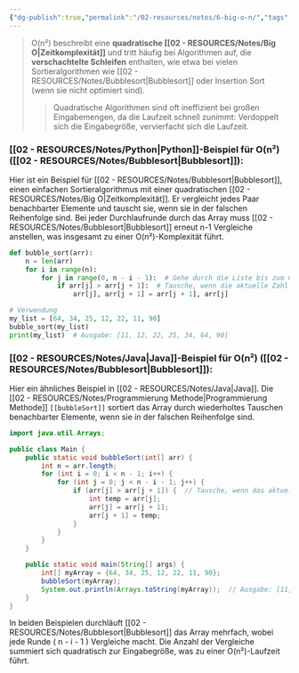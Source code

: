 ```yaml
---
{"dg-publish":true,"permalink":"/02-resources/notes/6-big-o-n/","tags":["code/time-complexity","code/python","code/java"]}
---
```


<style> .container {font-family: sans-serif; text-align: center;} .button-wrapper button {z-index: 1;height: 40px; width: 100px; margin: 10px;padding: 5px;} .excalidraw .App-menu_top .buttonList { display: flex;} .excalidraw-wrapper { height: 800px; margin: 50px; position: relative;} :root[dir="ltr"] .excalidraw .layer-ui__wrapper .zen-mode-transition.App-menu_bottom--transition-left {transform: none;} </style><script src="https://cdn.jsdelivr.net/npm/react@17/umd/react.production.min.js"></script><script src="https://cdn.jsdelivr.net/npm/react-dom@17/umd/react-dom.production.min.js"></script><script type="text/javascript" src="https://cdn.jsdelivr.net/npm/@excalidraw/excalidraw@0/dist/excalidraw.production.min.js"></script><div id="O(n²)_2024-10-31_2053.01.excalidraw.md1"></div><script>(function(){const InitialData={"type":"excalidraw","version":2,"source":"https://github.com/zsviczian/obsidian-excalidraw-plugin/releases/tag/2.5.2","elements":[{"type":"line","version":86,"versionNonce":1451582400,"index":"a0","isDeleted":false,"id":"vSHiz2sf8Nl_92z7qZKHz","fillStyle":"solid","strokeWidth":4,"strokeStyle":"solid","roughness":2,"opacity":100,"angle":0,"x":-496.74055497858546,"y":-451.9179678509385,"strokeColor":"#1e1e1e","backgroundColor":"transparent","width":3,"height":573,"seed":333824064,"groupIds":[],"frameId":null,"roundness":{"type":2},"boundElements":[],"updated":1730404383039,"link":null,"locked":false,"startBinding":null,"endBinding":null,"lastCommittedPoint":null,"startArrowhead":null,"endArrowhead":null,"points":[[0,0],[3,573]]},{"type":"line","version":133,"versionNonce":1872948160,"index":"a1","isDeleted":false,"id":"7ifeX2HmrN0ecORr1EoO9","fillStyle":"solid","strokeWidth":4,"strokeStyle":"solid","roughness":2,"opacity":100,"angle":0,"x":-492.74055497858546,"y":123.08203214906155,"strokeColor":"#1e1e1e","backgroundColor":"transparent","width":722,"height":10,"seed":1237563456,"groupIds":[],"frameId":null,"roundness":{"type":2},"boundElements":[],"updated":1730404383039,"link":null,"locked":false,"startBinding":null,"endBinding":null,"lastCommittedPoint":null,"startArrowhead":null,"endArrowhead":null,"points":[[0,0],[722,-10]]},{"type":"line","version":89,"versionNonce":466580416,"index":"a2","isDeleted":false,"id":"Bf9SQ7g-_i1oJrgHmKYwl","fillStyle":"solid","strokeWidth":4,"strokeStyle":"solid","roughness":2,"opacity":100,"angle":0,"x":-518.7405549785855,"y":-416.9179678509385,"strokeColor":"#1e1e1e","backgroundColor":"transparent","width":19,"height":35,"seed":19050560,"groupIds":[],"frameId":null,"roundness":{"type":2},"boundElements":[],"updated":1730404383039,"link":null,"locked":false,"startBinding":null,"endBinding":null,"lastCommittedPoint":null,"startArrowhead":null,"endArrowhead":null,"points":[[0,0],[19,-35]]},{"type":"line","version":28,"versionNonce":556465088,"index":"a3","isDeleted":false,"id":"ezvOr8VAOYzM20KI8E7Md","fillStyle":"solid","strokeWidth":4,"strokeStyle":"solid","roughness":2,"opacity":100,"angle":0,"x":-496.74055497858546,"y":-450.9179678509385,"strokeColor":"#1e1e1e","backgroundColor":"transparent","width":16,"height":24,"seed":1642244160,"groupIds":[],"frameId":null,"roundness":{"type":2},"boundElements":[],"updated":1730404383039,"link":null,"locked":false,"startBinding":null,"endBinding":null,"lastCommittedPoint":null,"startArrowhead":null,"endArrowhead":null,"points":[[0,0],[16,24]]},{"type":"line","version":8,"versionNonce":30770112,"index":"a4","isDeleted":false,"id":"GcIq8XqKUhnmCH4CKBhf4","fillStyle":"solid","strokeWidth":4,"strokeStyle":"solid","roughness":2,"opacity":100,"angle":0,"x":228.25944502141454,"y":111.08203214906155,"strokeColor":"#1e1e1e","backgroundColor":"transparent","width":25,"height":11,"seed":400793664,"groupIds":[],"frameId":null,"roundness":{"type":2},"boundElements":[],"updated":1730404383039,"link":null,"locked":false,"startBinding":null,"endBinding":null,"lastCommittedPoint":null,"startArrowhead":null,"endArrowhead":null,"points":[[0,0],[-25,-11]]},{"type":"line","version":14,"versionNonce":2079263680,"index":"a5","isDeleted":false,"id":"bmksIX8GRuaW6b8dFsWE8","fillStyle":"solid","strokeWidth":4,"strokeStyle":"solid","roughness":2,"opacity":100,"angle":0,"x":229.25944502141454,"y":113.08203214906155,"strokeColor":"#1e1e1e","backgroundColor":"transparent","width":20,"height":14,"seed":1392875584,"groupIds":[],"frameId":null,"roundness":{"type":2},"boundElements":[],"updated":1730404383039,"link":null,"locked":false,"startBinding":null,"endBinding":null,"lastCommittedPoint":null,"startArrowhead":null,"endArrowhead":null,"points":[[0,0],[-20,14]]},{"type":"text","version":97,"versionNonce":137752640,"index":"a6","isDeleted":false,"id":"s31dIkCJ","fillStyle":"solid","strokeWidth":4,"strokeStyle":"solid","roughness":2,"opacity":100,"angle":0,"x":-201.74055497858546,"y":123.08203214906155,"strokeColor":"#1e1e1e","backgroundColor":"transparent","width":166.18069458007812,"height":37.800000000000004,"seed":1193840704,"groupIds":[],"frameId":null,"roundness":null,"boundElements":[],"updated":1730404383040,"link":null,"locked":false,"fontSize":28,"fontFamily":6,"text":"Input Size (n)","rawText":"Input Size (n)","textAlign":"left","verticalAlign":"top","containerId":null,"originalText":"Input Size (n)","autoResize":true,"lineHeight":1.35},{"type":"text","version":112,"versionNonce":848311232,"index":"a7","isDeleted":false,"id":"QVqbB8HT","fillStyle":"solid","strokeWidth":4,"strokeStyle":"solid","roughness":2,"opacity":100,"angle":4.723593972811037,"x":-565.2462705162005,"y":-264.4181136723078,"strokeColor":"#1e1e1e","backgroundColor":"transparent","width":63.63618469238281,"height":37.800000000000004,"seed":741115968,"groupIds":[],"frameId":null,"roundness":null,"boundElements":[],"updated":1730404383040,"link":null,"locked":false,"fontSize":28,"fontFamily":6,"text":"Time","rawText":"Time","textAlign":"left","verticalAlign":"top","containerId":null,"originalText":"Time","autoResize":true,"lineHeight":1.35},{"type":"arrow","version":269,"versionNonce":1407244352,"index":"aC","isDeleted":false,"id":"fIaqzkm0oBxH7iOlpj82t","fillStyle":"solid","strokeWidth":4,"strokeStyle":"solid","roughness":0,"opacity":100,"angle":0,"x":-490.0474137931034,"y":119.82893318965517,"strokeColor":"#2f9e44","backgroundColor":"transparent","width":436.551724137931,"height":514.4827586206895,"seed":2114936896,"groupIds":[],"frameId":null,"roundness":{"type":2},"boundElements":[],"updated":1730404383040,"link":null,"locked":false,"startBinding":null,"endBinding":null,"lastCommittedPoint":null,"startArrowhead":null,"endArrowhead":"arrow","points":[[0,0],[304.13793103448273,-269.6551724137931],[436.551724137931,-514.4827586206895]]},{"type":"text","version":106,"versionNonce":2036845504,"index":"aD","isDeleted":false,"id":"DAdLNYvE","fillStyle":"solid","strokeWidth":4,"strokeStyle":"solid","roughness":0,"opacity":100,"angle":5.237953054781757,"x":-148.3492541584875,"y":-336.5334267072389,"strokeColor":"#2f9e44","backgroundColor":"transparent","width":78.56085205078125,"height":21.6,"seed":2109298752,"groupIds":[],"frameId":null,"roundness":null,"boundElements":[],"updated":1730404383040,"link":"[[O(n²)\|O(n²)]]","locked":false,"fontSize":16,"fontFamily":6,"text":"📍[[O(n²)\|O(n²)]]","rawText":"[[O(n²)\|O(n²)]]","textAlign":"left","verticalAlign":"top","containerId":null,"originalText":"📍[[O(n²)\|O(n²)]]","autoResize":true,"lineHeight":1.35},{"type":"arrow","version":115,"versionNonce":1769590848,"index":"a8","isDeleted":true,"id":"Hrvxjg_7zv2B-QMKtxGhl","fillStyle":"solid","strokeWidth":4,"strokeStyle":"solid","roughness":0,"opacity":100,"angle":0,"x":-491.3612446337579,"y":116.18548042492364,"strokeColor":"#2f9e44","backgroundColor":"transparent","width":684,"height":13,"seed":1039237184,"groupIds":[],"frameId":null,"roundness":{"type":2},"boundElements":[],"updated":1730404418579,"link":null,"locked":false,"startBinding":null,"endBinding":null,"lastCommittedPoint":null,"startArrowhead":null,"endArrowhead":"arrow","points":[[0,0],[684,-13]]},{"type":"text","version":91,"versionNonce":770196416,"index":"a9","isDeleted":true,"id":"vEXZ3mIc","fillStyle":"solid","strokeWidth":4,"strokeStyle":"solid","roughness":2,"opacity":100,"angle":0,"x":89.98358295244896,"y":77.80617008009608,"strokeColor":"#2f9e44","backgroundColor":"transparent","width":62.496826171875,"height":21.6,"seed":1012365376,"groupIds":[],"frameId":null,"roundness":null,"boundElements":[],"updated":1730404417801,"link":"[[O1\|O1]]","locked":false,"fontSize":16,"fontFamily":6,"text":"📍[[O1\|O1]]","rawText":"[[O1\|O1]]","textAlign":"left","verticalAlign":"top","containerId":null,"originalText":"📍[[O1\|O1]]","autoResize":true,"lineHeight":1.35},{"type":"arrow","version":244,"versionNonce":1229658176,"index":"aA","isDeleted":true,"id":"RWCCwK9NHj8C_dI5mGjAt","fillStyle":"solid","strokeWidth":4,"strokeStyle":"solid","roughness":0,"opacity":100,"angle":0,"x":-490.0474137931034,"y":119.13927801724134,"strokeColor":"#1971c2","backgroundColor":"transparent","width":701.3793103448274,"height":295.1724137931034,"seed":1799254080,"groupIds":[],"frameId":null,"roundness":{"type":2},"boundElements":[],"updated":1730404414092,"link":null,"locked":false,"startBinding":null,"endBinding":null,"lastCommittedPoint":null,"startArrowhead":null,"endArrowhead":"arrow","points":[[0,0],[701.3793103448274,-295.1724137931034]]},{"type":"text","version":154,"versionNonce":379419584,"index":"aB","isDeleted":true,"id":"HYI759Su","fillStyle":"solid","strokeWidth":4,"strokeStyle":"solid","roughness":0,"opacity":100,"angle":5.826417420157298,"x":95.12954402128969,"y":-173.15075977271073,"strokeColor":"#1971c2","backgroundColor":"transparent","width":72.4808349609375,"height":21.6,"seed":310798400,"groupIds":[],"frameId":null,"roundness":null,"boundElements":[],"updated":1730404413245,"link":"[[O(n)\|O(n)]]","locked":false,"fontSize":16,"fontFamily":6,"text":"📍[[O(n)\|O(n)]]","rawText":"[[O(n)\|O(n)]]","textAlign":"left","verticalAlign":"top","containerId":null,"originalText":"📍[[O(n)\|O(n)]]","autoResize":true,"lineHeight":1.35},{"type":"arrow","version":335,"versionNonce":1509259328,"index":"aE","isDeleted":true,"id":"uNk61i6rdd3b1mpBI-2IO","fillStyle":"solid","strokeWidth":4,"strokeStyle":"solid","roughness":0,"opacity":100,"angle":0,"x":-487.28879310344826,"y":117.07031249999994,"strokeColor":"#1e1e1e","backgroundColor":"transparent","width":331.0344827586206,"height":526.206896551724,"seed":1701072960,"groupIds":[],"frameId":null,"roundness":{"type":2},"boundElements":[],"updated":1730404407336,"link":null,"locked":false,"startBinding":null,"endBinding":null,"lastCommittedPoint":null,"startArrowhead":null,"endArrowhead":"arrow","points":[[0,0],[236.55172413793093,-315.8620689655172],[331.0344827586206,-526.206896551724]]},{"type":"text","version":106,"versionNonce":2091981760,"index":"aF","isDeleted":true,"id":"7Tn9boys","fillStyle":"solid","strokeWidth":4,"strokeStyle":"solid","roughness":0,"opacity":100,"angle":5.181153299986048,"x":-261.97224553399883,"y":-306.78594705349707,"strokeColor":"#1e1e1e","backgroundColor":"transparent","width":78.56085205078125,"height":21.6,"seed":217073728,"groupIds":[],"frameId":null,"roundness":null,"boundElements":[],"updated":1730404406624,"link":"[[O(n³)\|O(n³)]]","locked":false,"fontSize":16,"fontFamily":6,"text":"📍[[O(n³)\|O(n³)]]","rawText":"[[O(n³)\|O(n³)]]","textAlign":"left","verticalAlign":"top","containerId":null,"originalText":"📍[[O(n³)\|O(n³)]]","autoResize":true,"lineHeight":1.35},{"type":"arrow","version":452,"versionNonce":1990977600,"index":"aG","isDeleted":true,"id":"-wRaBIx8hIYNnxdxY63YE","fillStyle":"solid","strokeWidth":4,"strokeStyle":"solid","roughness":0,"opacity":100,"angle":0,"x":-487.9784482758621,"y":118.44962284482762,"strokeColor":"#e03131","backgroundColor":"transparent","width":704.1379310344827,"height":154.4827586206897,"seed":1346191424,"groupIds":[],"frameId":null,"roundness":{"type":2},"boundElements":[],"updated":1730404416801,"link":null,"locked":false,"startBinding":null,"endBinding":null,"lastCommittedPoint":null,"startArrowhead":null,"endArrowhead":"arrow","points":[[0,0],[217.9310344827586,-125.5172413793104],[704.1379310344827,-154.4827586206897]]},{"type":"text","version":130,"versionNonce":1321053120,"index":"aH","isDeleted":true,"id":"ZjiK5k7P","fillStyle":"solid","strokeWidth":4,"strokeStyle":"solid","roughness":0,"opacity":100,"angle":0,"x":87.61268472906386,"y":-64.18584513546801,"strokeColor":"#e03131","backgroundColor":"transparent","width":99.79289245605469,"height":21.6,"seed":254490688,"groupIds":[],"frameId":null,"roundness":null,"boundElements":[],"updated":1730404416120,"link":"[[O(log n)\|O(log n)]]","locked":false,"fontSize":16,"fontFamily":6,"text":"📍[[O(log n)\|O(log n)]]","rawText":"[[O(log n)\|O(log n)]]","textAlign":"left","verticalAlign":"top","containerId":null,"originalText":"📍[[O(log n)\|O(log n)]]","autoResize":true,"lineHeight":1.35},{"type":"arrow","version":503,"versionNonce":695742528,"index":"aI","isDeleted":true,"id":"BnJQ6hk7Bem6SQvqz9GC6","fillStyle":"solid","strokeWidth":4,"strokeStyle":"solid","roughness":0,"opacity":100,"angle":0,"x":-486.59913793103453,"y":115.69100215517238,"strokeColor":"#f08c00","backgroundColor":"transparent","width":640.6896551724138,"height":431.03448275862064,"seed":765079616,"groupIds":[],"frameId":null,"roundness":{"type":2},"boundElements":[],"updated":1730404412527,"link":null,"locked":false,"startBinding":null,"endBinding":null,"lastCommittedPoint":null,"startArrowhead":null,"endArrowhead":"arrow","points":[[0,0],[321.3793103448275,-114.4827586206896],[640.6896551724138,-431.03448275862064]]},{"type":"text","version":109,"versionNonce":2129126336,"index":"aJ","isDeleted":true,"id":"OYN1kGMc","fillStyle":"solid","strokeWidth":4,"strokeStyle":"solid","roughness":0,"opacity":100,"angle":5.494143481980993,"x":24.208380605348566,"y":-276.5782647511142,"strokeColor":"#f08c00","backgroundColor":"transparent","width":113.12092590332031,"height":21.6,"seed":325724224,"groupIds":[],"frameId":null,"roundness":null,"boundElements":[],"updated":1730404411772,"link":"[[O(n log n)\|O(n log n)]]","locked":false,"fontSize":16,"fontFamily":6,"text":"📍[[O(n log n)\|O(n log n)]]","rawText":"[[O(n log n)\|O(n log n)]]","textAlign":"left","verticalAlign":"top","containerId":null,"originalText":"📍[[O(n log n)\|O(n log n)]]","autoResize":true,"lineHeight":1.35},{"type":"arrow","version":193,"versionNonce":491893696,"index":"aK","isDeleted":true,"id":"i_sfXEqdc9Yinqj5081Oe","fillStyle":"solid","strokeWidth":4,"strokeStyle":"solid","roughness":0,"opacity":100,"angle":0,"x":-482.46120689655174,"y":112.24272629310343,"strokeColor":"#e03131","backgroundColor":"transparent","width":213.1034482758621,"height":533.7931034482758,"seed":746266688,"groupIds":[],"frameId":null,"roundness":{"type":2},"boundElements":[],"updated":1730404408236,"link":null,"locked":false,"startBinding":null,"endBinding":null,"lastCommittedPoint":null,"startArrowhead":null,"endArrowhead":"arrow","points":[[0,0],[161.37931034482756,-277.24137931034477],[213.1034482758621,-533.7931034482758]]},{"type":"text","version":95,"versionNonce":1483563072,"index":"aL","isDeleted":true,"id":"88rZy5R4","fillStyle":"solid","strokeWidth":4,"strokeStyle":"solid","roughness":0,"opacity":100,"angle":4.85990474664134,"x":-342.31280099641276,"y":-354.7311854317358,"strokeColor":"#e03131","backgroundColor":"transparent","width":77.9678955078125,"height":21.6,"seed":1756174400,"groupIds":[],"frameId":null,"roundness":null,"boundElements":[],"updated":1730404408748,"link":"[[O(2ⁿ)\|O(2ⁿ)]]","locked":false,"fontSize":16,"fontFamily":6,"text":"📍[[O(2ⁿ)\|O(2ⁿ)]]","rawText":"[[O(2ⁿ)\|O(2ⁿ)]]","textAlign":"left","verticalAlign":"top","containerId":null,"originalText":"📍[[O(2ⁿ)\|O(2ⁿ)]]","autoResize":true,"lineHeight":1.35},{"type":"arrow","version":95,"versionNonce":1544439872,"index":"aM","isDeleted":true,"id":"84hGoCmzGDG6sbF3UqWLZ","fillStyle":"solid","strokeWidth":4,"strokeStyle":"solid","roughness":0,"opacity":100,"angle":0,"x":-482.46120689655174,"y":115.69100215517238,"strokeColor":"#f08c00","backgroundColor":"transparent","width":76.55172413793105,"height":557.9310344827586,"seed":1004539968,"groupIds":[],"frameId":null,"roundness":{"type":2},"boundElements":[],"updated":1730404410595,"link":null,"locked":false,"startBinding":null,"endBinding":null,"lastCommittedPoint":null,"startArrowhead":null,"endArrowhead":"arrow","points":[[0,0],[59.31034482758622,-277.24137931034477],[76.55172413793105,-557.9310344827586]]},{"type":"text","version":128,"versionNonce":966347712,"index":"aN","isDeleted":true,"id":"Clb2mD5U","fillStyle":"solid","strokeWidth":4,"strokeStyle":"solid","roughness":0,"opacity":100,"angle":4.8159130645368435,"x":-464.9226994827751,"y":-370.5744948633648,"strokeColor":"#f08c00","backgroundColor":"transparent","width":76.25685119628906,"height":21.6,"seed":502532160,"groupIds":[],"frameId":null,"roundness":null,"boundElements":[],"updated":1730404409733,"link":"[[O(n!)\|O(n!)]]","locked":false,"fontSize":16,"fontFamily":6,"text":"📍[[O(n!)\|O(n!)]]","rawText":"[[O(n!)\|O(n!)]]","textAlign":"left","verticalAlign":"top","containerId":null,"originalText":"📍[[O(n!)\|O(n!)]]","autoResize":true,"lineHeight":1.35},{"type":"arrow","version":122,"versionNonce":136773696,"index":"aO","isDeleted":true,"id":"V6LlzojgXPX8Cm3Gxs3Zu","fillStyle":"solid","strokeWidth":4,"strokeStyle":"solid","roughness":0,"opacity":100,"angle":0,"x":-484.53017241379314,"y":116.38065732758622,"strokeColor":"#1e1e1e","backgroundColor":"transparent","width":702.7586206896551,"height":224.82758620689657,"seed":180944960,"groupIds":[],"frameId":null,"roundness":{"type":2},"boundElements":[],"updated":1730404415452,"link":null,"locked":false,"startBinding":null,"endBinding":null,"lastCommittedPoint":null,"startArrowhead":null,"endArrowhead":"arrow","points":[[0,0],[702.7586206896551,-224.82758620689657]]},{"type":"text","version":85,"versionNonce":639243200,"index":"aP","isDeleted":true,"id":"1vrutgId","fillStyle":"solid","strokeWidth":4,"strokeStyle":"solid","roughness":0,"opacity":100,"angle":6.029878855035,"x":97.67209961326921,"y":-109.468996825646,"strokeColor":"#1e1e1e","backgroundColor":"transparent","width":81.2620849609375,"height":21.6,"seed":37681216,"groupIds":[],"frameId":null,"roundness":null,"boundElements":[],"updated":1730404414893,"link":"[[O(√n)\|O(√n)]]","locked":false,"fontSize":16,"fontFamily":6,"text":"📍[[O(√n)\|O(√n)]]","rawText":"[[O(√n)\|O(√n)]]","textAlign":"left","verticalAlign":"top","containerId":null,"originalText":"📍[[O(√n)\|O(√n)]]","autoResize":true,"lineHeight":1.35}],"appState":{"theme":"dark","viewBackgroundColor":"#ffffff","currentItemStrokeColor":"#1e1e1e","currentItemBackgroundColor":"transparent","currentItemFillStyle":"solid","currentItemStrokeWidth":2,"currentItemStrokeStyle":"solid","currentItemRoughness":1,"currentItemOpacity":100,"currentItemFontFamily":5,"currentItemFontSize":20,"currentItemTextAlign":"left","currentItemStartArrowhead":null,"currentItemEndArrowhead":"arrow","currentItemArrowType":"round","scrollX":572.4539473684209,"scrollY":598.5563322368422,"zoom":{"value":0.95},"currentItemRoundness":"round","gridSize":20,"gridStep":5,"gridModeEnabled":false,"gridColor":{"Bold":"rgba(217, 217, 217, 0.5)","Regular":"rgba(230, 230, 230, 0.5)"},"currentStrokeOptions":null,"frameRendering":{"enabled":true,"clip":true,"name":true,"outline":true},"objectsSnapModeEnabled":false,"activeTool":{"type":"selection","customType":null,"locked":false,"lastActiveTool":null}},"files":{}};InitialData.scrollToContent=true;App=()=>{const e=React.useRef(null),t=React.useRef(null),[n,i]=React.useState({width:void 0,height:void 0});return React.useEffect(()=>{i({width:t.current.getBoundingClientRect().width,height:t.current.getBoundingClientRect().height});const e=()=>{i({width:t.current.getBoundingClientRect().width,height:t.current.getBoundingClientRect().height})};return window.addEventListener("resize",e),()=>window.removeEventListener("resize",e)},[t]),React.createElement(React.Fragment,null,React.createElement("div",{className:"excalidraw-wrapper",ref:t},React.createElement(ExcalidrawLib.Excalidraw,{ref:e,width:n.width,height:n.height,initialData:InitialData,viewModeEnabled:!0,zenModeEnabled:!0,gridModeEnabled:!1})))},excalidrawWrapper=document.getElementById("O(n²)_2024-10-31_2053.01.excalidraw.md1");ReactDOM.render(React.createElement(App),excalidrawWrapper);})();</script>
>O(n²) beschreibt eine **quadratische [[02 - RESOURCES/Notes/Big O\|Zeitkomplexität]]** und tritt häufig bei Algorithmen auf, die **verschachtelte Schleifen** enthalten, wie etwa bei vielen Sortieralgorithmen wie [[02 - RESOURCES/Notes/Bubblesort\|Bubblesort]] oder Insertion Sort (wenn sie nicht optimiert sind). 
>>Quadratische Algorithmen sind oft ineffizient bei großen Eingabemengen, da die Laufzeit schnell zunimmt: Verdoppelt sich die Eingabegröße, vervierfacht sich die Laufzeit.

### [[02 - RESOURCES/Notes/Python\|Python]]-Beispiel für O(n²) ([[02 - RESOURCES/Notes/Bubblesort\|Bubblesort]]):
Hier ist ein Beispiel für [[02 - RESOURCES/Notes/Bubblesort\|Bubblesort]], einen einfachen Sortieralgorithmus mit einer quadratischen [[02 - RESOURCES/Notes/Big O\|Zeitkomplexität]]. Er vergleicht jedes Paar benachbarter Elemente und tauscht sie, wenn sie in der falschen Reihenfolge sind. Bei jeder Durchlaufrunde durch das Array muss [[02 - RESOURCES/Notes/Bubblesort\|Bubblesort]] erneut n-1 Vergleiche anstellen, was insgesamt zu einer O(n²)-Komplexität führt.

```python
def bubble_sort(arr):
    n = len(arr)
    for i in range(n):
        for j in range(0, n - i - 1):  # Gehe durch die Liste bis zum unsortierten Teil
            if arr[j] > arr[j + 1]:  # Tausche, wenn die aktuelle Zahl größer ist
                arr[j], arr[j + 1] = arr[j + 1], arr[j]

# Verwendung
my_list = [64, 34, 25, 12, 22, 11, 90]
bubble_sort(my_list)
print(my_list)  # Ausgabe: [11, 12, 22, 25, 34, 64, 90]
```

### [[02 - RESOURCES/Notes/Java\|Java]]-Beispiel für O(n²) ([[02 - RESOURCES/Notes/Bubblesort\|Bubblesort]]):
Hier ein ähnliches Beispiel in [[02 - RESOURCES/Notes/Java\|Java]]. Die [[02 - RESOURCES/Notes/Programmierung Methode\|Programmierung Methode]] `[[bubbleSort]]` sortiert das Array durch wiederholtes Tauschen benachbarter Elemente, wenn sie in der falschen Reihenfolge sind.

```java
import java.util.Arrays;

public class Main {
    public static void bubbleSort(int[] arr) {
        int n = arr.length;
        for (int i = 0; i < n - 1; i++) {
            for (int j = 0; j < n - i - 1; j++) {
                if (arr[j] > arr[j + 1]) {  // Tausche, wenn das aktuelle Element größer ist
                    int temp = arr[j];
                    arr[j] = arr[j + 1];
                    arr[j + 1] = temp;
                }
            }
        }
    }

    public static void main(String[] args) {
        int[] myArray = {64, 34, 25, 12, 22, 11, 90};
        bubbleSort(myArray);
        System.out.println(Arrays.toString(myArray));  // Ausgabe: [11, 12, 22, 25, 34, 64, 90]
    }
}
```

In beiden Beispielen durchläuft [[02 - RESOURCES/Notes/Bubblesort\|Bubblesort]] das Array mehrfach, wobei jede Runde \( n - i - 1 \) Vergleiche macht. Die Anzahl der Vergleiche summiert sich quadratisch zur Eingabegröße, was zu einer O(n²)-Laufzeit führt.